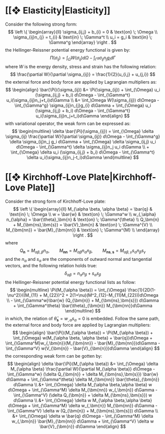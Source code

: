 
# [[❖ Elasticity|Elasticity]]

Consider the following strong form:
$$
\left \{
\begin{array}{ll}
    \sigma_{ij,j} + b_{i} = 0 & \text{on} \; \Omega \\
    \sigma_{ij}n_{j} = t_{i} & \text{in} \; \Gamma^t \\
    u_i  = g_i & \text{in} \; \Gamma^g
\end{array}
\right .
$$
the Hellinger-Reissner potential energy functional is given by:
$$
\Pi(\sigma_{ij}) = \int_\Omega W(\sigma_{ij}) d\Omega - \int_{\Gamma^g} \sigma_{ij}n_{j}g_{i} d\Gamma
$$
where $W$ is the energy density, stress and strain has the following relation:
$$
\frac{\partial W}{\partial \sigma_{ij}} = \frac{1}{2}(u_{i,j} + u_{j,i})
$$
the external force and body force are applied by Lagrangian multipliers as:
$$
\begin{align}
    \bar{\Pi}(\sigma_{ij}) &= \Pi(\sigma_{ij}) + \int_{\Omega} u_i (\sigma_{ij,j} + b_i) d\Omega - \int_{\Gamma^t} u_i(\sigma_{ij}n_j+t_i)d\Gamma \\
    &= \int_\Omega W(\sigma_{ij}) d\Omega - \int_{\Gamma^g} \sigma_{ij}n_{j}g_{i} d\Gamma  + \int_{\Omega} u_i (\sigma_{ij,j} + b_i) d\Omega - \int_{\Gamma^t} u_i(\sigma_{ij}n_j+t_i)d\Gamma
\end{align}
$$
with variational operator, the weak form can be expressed as:
$$
\begin{multline}
    \delta \bar{\Pi}(\sigma_{ij}) = \int_{\Omega} \delta \sigma_{ij} \frac{\partial W}{\partial \sigma_{ij}} d\Omega - \int_{\Gamma^g} \delta \sigma_{ij}n_j g_i d\Gamma + \int_{\Omega} \delta \sigma_{ij,j} u_i d\Omega - \int_{\Gamma^t} \delta \sigma_{ij}n_j u_i d\Gamma \\
    + \int_{\Omega} \delta u_i (\sigma_{ij,j} + b_i) d\Omega - \int_{\Gamma^t} \delta u_i(\sigma_{ij}n_j-t_i)d\Gamma
\end{multline}
$$

# [[❖ Kirchhoff-Love Plate|Kirchhoff-Love Plate]]

Consider the strong form of Kirchhoff-Love plate:
$$
\left \{
\begin{array}{ll}
    M_{\alpha \beta, \alpha \beta} = \bar{q} & \text{in} \; \Omega \\
    w = \bar{w} & \text{on} \; \Gamma^w \\
    w_{,\alpha} n_{\alpha} = \bar{\theta}_\bm{n} & \text{on} \; \Gamma^{\theta} \\
    Q_\bm{n} + M_{\bm{ns},\bm{s}} = \bar{V}_\bm{n} & \text{on} \; \Gamma^{V} \\
    M_{\bm{nn}} = \bar{M}_{\bm{nn}} & \text{on} \; \Gamma^{M} \\
\end{array}
\right .
$$
where
$$
Q_{\bm{n}} = M_{\alpha \beta, \beta} n_{\alpha}, \qquad M_{\bm{nn}} = M_{\alpha \beta} n_\alpha n_\beta, \qquad M_{\bm{ns},\bm{s}} = M_{\alpha \beta, \gamma}s_{\alpha} n_{\beta} s_{\gamma}
$$
and the $n_{\alpha}$ and $s_{\alpha}$ are the components of outward normal and tangential vectors, and the following relation holds true:
$$
\delta_{\alpha \beta} = n_{\alpha}n_{\beta} + s_{\alpha}s_{\beta}
$$
the Hellinger-Reissner potential energy functional lists as follow:
$$
\begin{multline}
    \Pi(M_{\alpha \beta}) = \int_{\Omega} \frac{1}{2D(1-\nu^2)}((M_{11} + M_{22})^2 + 2(1+\nu)(M^2_{12}-M_{11}M_{22}))d\Omega \\
    - \int_{\Gamma^w}\bar{w} (Q_{\bm{n}} + M_{\bm{ns},\bm{s}}) d\Gamma + \int_{\Gamma^\theta} \bar{\theta}_{\bm{n}} M_{\bm{nn}}d\Gamma
\end{multline}
$$
in which, the relation of $\bar{\theta}_{\bm{s}} = w_{,\alpha}s_{\alpha} = 0$ is embedded. Follow the same path, the external force and body force are applied by Lagrangian multipliers:
$$
\begin{align}
    \bar{\Pi}(M_{\alpha \beta}) = \Pi(M_{\alpha \beta}) + \int_{\Omega} w(M_{\alpha \beta, \alpha \beta} + \bar{q})d\Omega + \int_{\Gamma^M}w_{,\bm{n}}(M_{\bm{nn}} - \bar{M}_{\bm{nn}})d\Gamma - \int_{\Gamma^V} w(V_{\bm{n}} - \bar{V}_{\bm{n}})d\Gamma
\end{align}
$$
the corresponding weak form can be gotten by:
$$
\begin{align}
\delta \bar{\Pi}(M_{\alpha \beta}) &= \int_{\Omega} \delta M_{\alpha \beta} \frac{\partial W}{\partial M_{\alpha \beta}} d\Omega - \int_{\Gamma^w} (\delta Q_{\bm{n}} + \delta M_{\bm{ns},\bm{s}}) \bar{w} d\Gamma + \int_{\Gamma^\theta} \delta M_{\bm{nn}} \bar{\theta}_{\bm{n}} d\Gamma \\
&+ \int_{\Omega} \delta M_{\alpha \beta,\alpha \beta} w d\Omega + \int_{\Gamma^M} \delta M_{\bm{nn}} w_{,\bm{n}} d\Gamma - \int_{\Gamma^V} (\delta Q_{\bm{n}} + \delta M_{\bm{ns},\bm{s}}) w d\Gamma \\
&+ \int_{\Omega} \delta w M_{\alpha \beta,\alpha \beta} d\Omega + \int_{\Gamma^M} \delta w_{,\bm{n}} M_{\bm{nn}} d\Gamma - \int_{\Gamma^V} \delta w (Q_{\bm{n}} + M_{\bm{ns},\bm{s}}) d\Gamma \\
&+ \int_{\Omega} \delta w \bar{q} d\Omega - \int_{\Gamma^M} \delta w_{,\bm{n}} \bar{M}_{\bm{nn}} d\Gamma + \int_{\Gamma^V} \delta w \bar{V}_{\bm{n}} d\Gamma
\end{align}
$$

